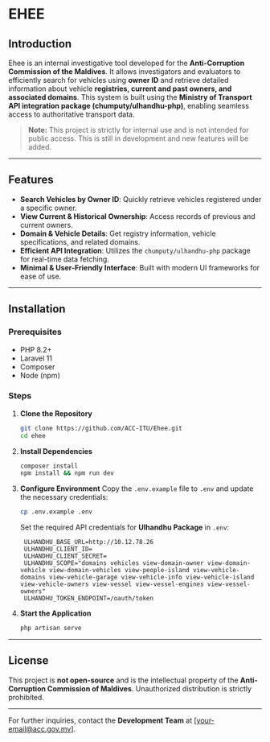 # EHEE

## Introduction
Ehee is an internal investigative tool developed for the **Anti-Corruption Commission of the Maldives**. It allows investigators and evaluators to efficiently search for vehicles using **owner ID** and retrieve detailed information about vehicle **registries, current and past owners, and associated domains**. This system is built using the **Ministry of Transport API integration package (chumputy/ulhandhu-php)**, enabling seamless access to authoritative transport data.

> **Note:** This project is strictly for internal use and is not intended for public access. This is still in development and new features will be added.

---

## Features
- **Search Vehicles by Owner ID**: Quickly retrieve vehicles registered under a specific owner.
- **View Current & Historical Ownership**: Access records of previous and current owners.
- **Domain & Vehicle Details**: Get registry information, vehicle specifications, and related domains.
- **Efficient API Integration**: Utilizes the `chumputy/ulhandhu-php` package for real-time data fetching.
- **Minimal & User-Friendly Interface**: Built with modern UI frameworks for ease of use.

---

## Installation

### Prerequisites
- PHP 8.2+
- Laravel 11
- Composer
- Node (npm)

### Steps
1. **Clone the Repository**
   ```sh
   git clone https://github.com/ACC-ITU/Ehee.git
   cd ehee
   ```

2. **Install Dependencies**
   ```sh
   composer install
   npm install && npm run dev
   ```

3. **Configure Environment**
   Copy the `.env.example` file to `.env` and update the necessary credentials:
   ```sh
   cp .env.example .env
   ```

   Set the required API credentials for **Ulhandhu Package** in `.env`:
   ```env
    ULHANDHU_BASE_URL=http://10.12.78.26
    ULHANDHU_CLIENT_ID=
    ULHANDHU_CLIENT_SECRET=
    ULHANDHU_SCOPE="domains vehicles view-domain-owner view-domain-vehicle view-domain-vehicles view-people-island view-vehicle-domains view-vehicle-garage view-vehicle-info view-vehicle-island view-vehicle-owners view-vessel view-vessel-engines view-vessel-owners"
    ULHANDHU_TOKEN_ENDPOINT=/oauth/token
   ```


5. **Start the Application**
   ```sh
   php artisan serve
   ```

---


## License
This project is **not open-source** and is the intellectual property of the **Anti-Corruption Commission of Maldives**. Unauthorized distribution is strictly prohibited.

---

For further inquiries, contact the **Development Team** at [your-email@acc.gov.mv].

